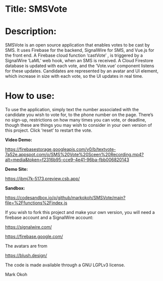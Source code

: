 <!-- @format -->

# Title: SMSVote

# Description:

SMSVote is an open source application that enables votes to be cast by SMS. It uses Firebase for the backend, SignalWire for SMS, and Vue.js for the front end. A Firebase cloud function ‘castVote’ , is triggered by a SignalWire ‘LaML’ web hook, when an SMS is received. A Cloud Firestore database is updated with each vote, and the ‘Vote.vue’ component listens for these updates. Candidates are represented by an avatar and UI element, which increase in size with each vote, so the UI updates in real time.

# How to use:

To use the application, simply text the number associated with the candidate you wish to vote for, to the phone number on the page. There’s no sign-up, restrictions on how many times you can vote, or deadline, though these are things you may wish to consider in your own version of this project. Click ‘reset’ to restart the vote.

**Video Demo:**

https://firebasestorage.googleapis.com/v0/b/textvote-7a52e.appspot.com/o/SMS%20Vote%20Sceen%20Recording.mp4?alt=media&token=f2316b95-cce9-4e41-96ba-fbb006820143

**Demo Site:**

https://jbmj7k-5173.preview.csb.app/

**Sandbox:**

https://codesandbox.io/p/github/markokoh/SMSVote/main?file=%2Ffunctions%2Findex.js

If you wish to fork this project and make your own version, you will need a firebase account and a SignalWire account:

https://signalwire.com/

https://firebase.google.com/

The avatars are from

https://blush.design/

The code is made available through a GNU LGPLv3 license.

Mark Okoh
